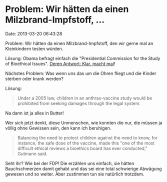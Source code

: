 Problem: Wir hätten da einen Milzbrand-Impfstoff, \...
======================================================

Date: 2013-03-20 06:43:28

Problem: Wir hätten da einen Milzbrand-Impfstoff, den wir gerne mal an
Kleinkindern testen würden.

Lösung: Obama befragt einfach die \"Presidential Commission for the
Study of Bioethical Issues\". [Deren Antwort: Klar, macht
mal](http://www.reuters.com/article/2013/03/19/us-anthrax-vaccine-children-idUSBRE92I03220130319)!

Nächstes Problem: Was wenn uns das um die Ohren fliegt und die Kinder
sterben oder krank werden?

Lösung:

> Under a 2005 law, children in an anthrax-vaccine study would be
> prohibited from seeking damages through the legal system.

Na dann ist ja alles in Butter!

Wer sich jetzt denkt, diese Unmenschen, wie konnten die nur, die müssen
ja völlig ohne Gewissen sein, den kann ich beruhigen.

> Balancing the need to protect children against the need to know, for
> instance, the safe dose of the vaccine, made this \"one of the most
> difficult ethical reviews a bioethics board has ever conducted,\"
> Gutmann said.

Seht ihr? Wie bei der FDP! Die erzählen uns einfach, sie hätten
Bauchschmerzen damit gehabt und das sei eine total schwierige Abwägung
gewesen und so weiter. Aber zustimmen tun sie natürlich trotzdem.
